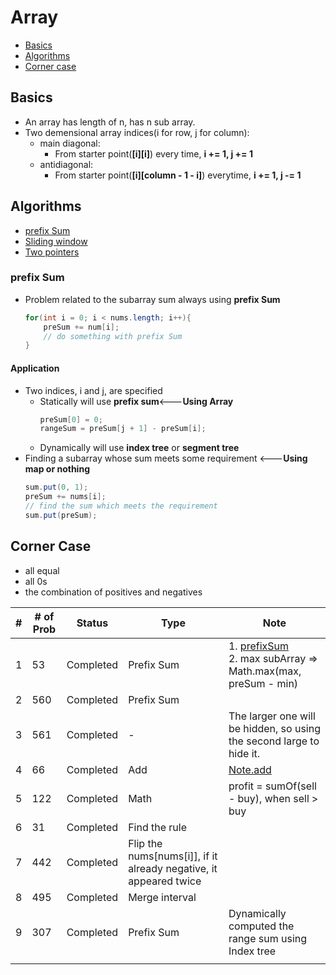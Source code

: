 # Array
- [Basics](#basics)
- [Algorithms](#algorithms)
- [Corner case](#cornerCase)

## <div id = "basics">Basics</div>
- An array has length of n, has n sub array.
- Two demensional array indices(i for row, j for column):
  - main diagonal:
    - From starter point(**[i][i]**) every time, **i += 1, j += 1**
  - antidiagonal:
    - From starter point(**[i][column - 1 - i]**) everytime, **i += 1, j -= 1**

## <div id ="algorithms">Algorithms</div>
- [prefix Sum](#prefixSum)
- [Sliding window](#outer_link)
- [Two pointers](#outer_link)
### <div id = "prefixSum">prefix Sum </div>
  - Problem related to the subarray sum always using **prefix Sum**
    ```Java
    for(int i = 0; i < nums.length; i++){
        preSum += num[i];
        // do something with prefix Sum
    }
    ```
#### Application
- Two indices, i and j, are specified
  - Statically will use **prefix sum**<---**Using Array**
    ```java
    preSum[0] = 0;
    rangeSum = preSum[j + 1] - preSum[i];
    ```
  - Dynamically will use **index tree** or **segment tree**
- Finding a subarray whose sum meets some requirement <---**Using map or nothing**
  ```java
  sum.put(0, 1);
  preSum += nums[i];
  // find the sum which meets the requirement
  sum.put(preSum);
  ```
## <h2 id = "cornerCase">Corner Case</h2>
- all equal
- all 0s
- the combination of positives and negatives

| #   | # of Prob | Status    | Type                                                              | Note                                                                          |
| --- | --------- | --------- | ----------------------------------------------------------------- | ----------------------------------------------------------------------------- |
| 1   | 53        | Completed | Prefix Sum                                                        | 1. [prefixSum](#prefixSum)<br> 2. max subArray => Math.max(max, preSum - min) |
| 2   | 560       | Completed | Prefix Sum                                                        |                                                                               |
| 3   | 561       | Completed | -                                                                 | The larger one will be hidden, so using the second large to hide it.          |
| 4   | 66        | Completed | Add                                                               | [Note.add](https://github.com/rexbean/L/blob/master/Type/note.md#add)         |
| 5   | 122       | Completed | Math                                                              | profit = sumOf(sell - buy), when sell > buy                                   |
| 6   | 31        | Completed | Find the rule                                                     |                                                                               |
| 7   | 442       | Completed | Flip the nums[nums[i]], if it already negative, it appeared twice |                                                                               |
| 8   | 495       | Completed | Merge interval                                                    |                                                                               |
| 9   | 307       | Completed | Prefix Sum                                                        | Dynamically computed the range sum using Index tree                           |
|     |           |           |                                                                   |                                                                               |
